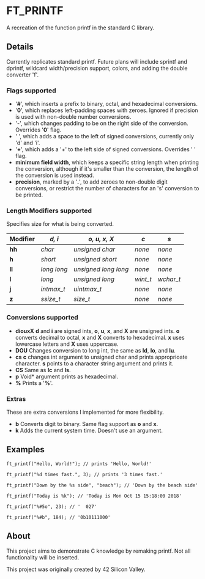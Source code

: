 # FT_PRINTF

A recreation of the function printf in the standard C library.

## Details

Currently replicates standard printf.  Future plans will include sprintf and dprintf, wildcard width/precision support, colors, and adding the double converter 'f'.

### Flags supported

- '**#**', which inserts a prefix to binary, octal, and hexadecimal conversions.
- '**0**', which replaces left-padding spaces with zeroes. Ignored if precision is used with non-double number conversions.
- '**-**', which changes padding to be on the right side of the conversion. Overrides '**0**' flag.
- ' ', which adds a space to the left of signed conversions, currently only 'd' and 'i'.
- '**+**', which adds a '+' to the left side of signed conversions. Overrides ' ' flag.
- **minimum field width**, which keeps a specific string length when printing the conversion, although if it's smaller than the conversion, the length of the conversion is used instead.
- **precision**, marked by a '**.**', to add zeroes to non-double digit conversions, or restrict the number of characters for an 's' conversion to be printed.

### Length Modifiers supported

Specifies size for what is being converted.

**Modifier** | *d, i* | *o, u, x, X* | *c* | *s*
------------ | ------ | ------------ | --- | ---
**hh** | *char* | *unsigned char* | *none* | *none*
**h** | *short* | *unsigned short* | *none* | *none*
**ll** | *long long* | *unsigned long long* | *none* | *none*
**l** | *long* | *unsigned long* | *wint_t* | *wchar_t*
**j** | *intmax_t* | *uintmax_t* | *none* | *none*
**z** | *ssize_t* | *size_t* | *none* | *none*

### Conversions supported

- **diouxX** **d** and **i** are signed ints, **o**, **u**, **x**, and **X** are unsigned ints.  **o** converts decimal to octal, **x** and **X** converts to hexadecimal.  **x** uses lowercase letters and **X** uses uppercase.
- **DOU**    Changes conversion to long int, the same as **ld**, **lo**, and **lu**.
- **cs**     **c** changes int argument to unsigned char and prints approprioate character.  **s** points to a character string argument and prints it.
- **CS**     Same as **lc** and **ls**.
- **p**      Void* argument prints as hexadecimal.
- **%**      Prints a '**%**'.

### Extras

These are extra conversions I implemented for more flexibility.

- **b**       Converts digit to binary.  Same flag support as **o** and **x**.
- **k**       Adds the current system time.  Doesn't use an argument.

## Examples

```
ft_printf("Hello, World!"); // prints 'Hello, World!'

ft_printf("%d times fast.", 3); // prints '3 times fast.'

ft_printf("Down by the %s side", "beach"); // 'Down by the beach side'

ft_printf("Today is %k"); // 'Today is Mon Oct 15 15:18:00 2018'

ft_printf("%#5o", 23); // '  027'

ft_printf("%#b", 184); // '0b10111000'
```

## About

This project aims to demonstrate C knowledge by remaking printf.  Not all functionality will be inserted.

This project was originally created by 42 Silicon Valley.
